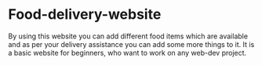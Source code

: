 # Food-delivery-website
By using this website you can add different food items which are available and as per your delivery assistance you can add some more things to it. It is a basic website for beginners, who want to work on any web-dev project.
